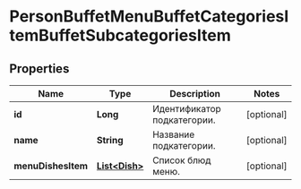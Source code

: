 # PersonBuffetMenuBuffetCategoriesItemBuffetSubcategoriesItem

## Properties
Name | Type | Description | Notes
------------ | ------------- | ------------- | -------------
**id** | **Long** | Идентификатор подкатегории. |  [optional]
**name** | **String** | Название подкатегории. |  [optional]
**menuDishesItem** | [**List&lt;Dish&gt;**](Dish.md) | Список блюд меню. |  [optional]
